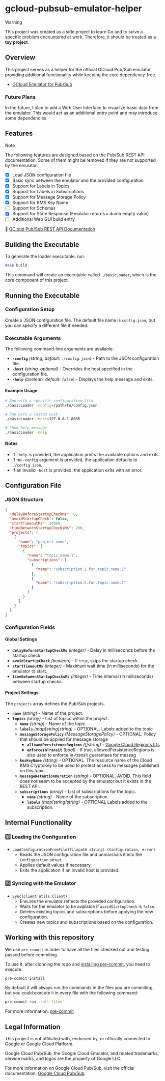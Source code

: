 # gcloud-pubsub-emulator-helper

> [!WARNING]
> This project was created as a side project to learn Go and to solve a specific problem encountered at work. Therefore, it should be treated as a **toy project**.

## Overview
This project serves as a helper for the official GCloud Pub/Sub emulator, providing additional functionality while keeping the core dependency-free.

- [GCloud Emulator for Pub/Sub](https://cloud.google.com/pubsub/docs/emulator)

### Future Plans
In the future, I plan to add a Web User Interface to visualize basic data from the emulator. This would act as an additional entry point and may introduce some dependencies.

## Features

> [!NOTE]
> The following features are designed based on the Pub/Sub REST API documentation. Some of them might be removed if they are not supported by the emulator.

- [X] Load JSON configuration file
- [X] Basic sync between the emulator and the provided configuration
- [X] Support for Labels in Topics
- [X] Support for Labels in Subscriptions
- [X] Support for Message Storage Policy
- [X] Support for KMS Key Name
- [ ] Support for Schemas
- [X] Support for State Response (Emulator returns a dumb empty value)
- [ ] Additional Web GUI build entry

🔗 [GCloud Pub/Sub REST API Documentation](https://cloud.google.com/pubsub/docs/reference/rest)

## Building the Executable
To generate the loader executable, run:

```bash
make build
```

This command will create an executable called `./basicLoader`, which is the core component of this project.

## Running the Executable

### Configuration Setup
Create a JSON configuration file. The default file name is `config.json`, but you can specify a different file if needed.

### Executable Arguments
The following command-line arguments are available:

- **`-config`** *(string, default: `./config.json`)* - Path to the JSON configuration file.
- **`-host`** *(string, optional)* - Overrides the host specified in the configuration file.
- **`-help`** *(boolean, default: `false`)* - Displays the help message and exits.

#### Example Usage
```sh
# Run with a specific configuration file
./basicLoader -config=/path/to/config.json

# Run with a custom host
./basicLoader -host=127.0.0.1:8085

# Show help message
./basicLoader -help
```

#### Notes
- If `-help` is provided, the application prints the available options and exits.
- If no `-config` argument is provided, the application defaults to `./config.json`.
- If an invalid `-host` is provided, the application exits with an error.

## Configuration File

### JSON Structure
```json
{
  "delayBeforeStartupCheckMs": 0,
  "avoidStartupCheck": false,
  "startTimeoutMs": 30000,
  "timeBetweenStartupChecksMs": 200,
  "projects": [
    {
      "name": "project-name",
      "topics": [
        {
          "name": "topic.name.1",
          "subscriptions": [
            {
              "name": "subscription.1.for.topic.name.1"
            },
            {
              "name": "subscription.2.for.topic.name.1"
            }
          ]
        }
      ]
    }
  ]
}
```

### Configuration Fields

#### Global Settings
- **`delayBeforeStartupCheckMs`** *(integer)* - Delay in milliseconds before the startup check.
- **`avoidStartupCheck`** *(boolean)* - If `true`, skips the startup check.
- **`startTimeoutMs`** *(integer)* - Maximum wait time (in milliseconds) for the emulator to start.
- **`timeBetweenStartupChecksMs`** *(integer)* - Time interval (in milliseconds) between startup checks.

#### Project Settings
The `projects` array defines the Pub/Sub projects.

- **`name`** *(string)* - Name of the project.
- **`topics`** *(array)* - List of topics within the project.
  - **`name`** *(string)* - Name of the topic.
  - **`labels`** *(map[string]string)* - OPTIONAL. Labels added to the topic
  - **`messageStoragePolicy`** *(MessageStoragePolicy)* - OPTIONAL. Policy that should be applied for message storage
    - **`allowedPersistenceRegions`** *([]string)* - [Google Cloud Region's IDs](https://cloud.google.com/about/locations)
    - **`enforceInTransit`** *(bool)* - If true, allowedPersistenceRegions is also used to enforce in-transit guarantees for messag
  - **`kmsKeyName`** *(string)* - OPTIONAL. The resource name of the Cloud KMS CryptoKey to be used to protect access to messages published on this topic.
  - **`messageRetentionDuration`** *(string)* - OPTIONAL. AVOID. This field does not seem to be accepted by the emulator but it exists in the REST API.
  - **`subscriptions`** *(array)* - List of subscriptions for the topic.
    - **`name`** *(string)* - Name of the subscription.
    - **`labels`** *(map[string]string)* - OPTIONAL Labels added to the subscription.

## Internal Functionality

### 1️⃣ Loading the Configuration
- `LoadConfigurationFromFile(filepath string) (Configuration, error)`
  - Reads the JSON configuration file and unmarshals it into the `Configuration` struct.
  - Applies default values if necessary.
  - Exits the application if an invalid host is provided.

### 2️⃣ Syncing with the Emulator
- `Sync(client utils.Client)`
  - Ensures the emulator reflects the provided configuration.
  - Waits for the emulator to be available if `avoidStartupCheck` is `false`.
  - Deletes existing topics and subscriptions before applying the new configuration.
  - Creates new topics and subscriptions based on the configuration.

## Working with this repository
We use `pre-commit` in order to have all the files checked out and testing
passed before commiting.

To use it, after clonning the repo and [installing pre-commit](https://pre-commit.com/#install), you need to execute:
```bash
pre-commit install
```

By default it will always run the commands in the files you are commiting, but
you could execute it in every file with the following command:
```bash
pre-commit run --all-files
```

For more information: [pre-commit](https://pre-commit.com/)

## Legal Information

This project is not affiliated with, endorsed by, or officially connected to Google or Google Cloud Platform.

Google Cloud Pub/Sub, the Google Cloud Emulator, and related trademarks, service marks, and logos are the property of Google LLC.

For more information on Google Cloud Pub/Sub, visit the official documentation: [Google Cloud Pub/Sub](https://cloud.google.com/pubsub).
